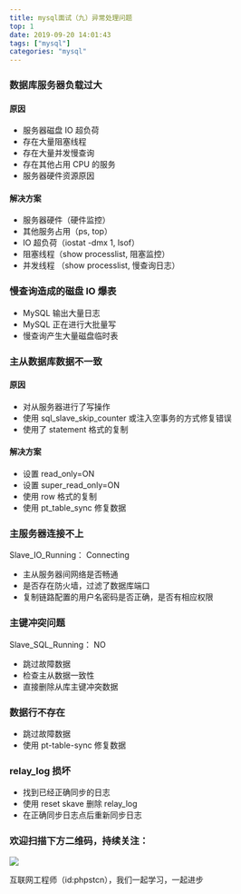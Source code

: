```yaml
---
title: mysql面试（九）异常处理问题
top: 1
date: 2019-09-20 14:01:43
tags: ["mysql"]
categories: "mysql"
---
```


### 数据库服务器负载过大

#### 原因

* 服务器磁盘 IO 超负荷
* 存在大量阻塞线程
* 存在大量并发慢查询
* 存在其他占用 CPU 的服务
* 服务器硬件资源原因

#### 解决方案

* 服务器硬件（硬件监控）
* 其他服务占用（ps, top）
* IO 超负荷（iostat -dmx 1, lsof）
* 阻塞线程（show processlist, 阻塞监控）
* 并发线程 （show processlist, 慢查询日志）

### 慢查询造成的磁盘 IO 爆表

* MySQL 输出大量日志
* MySQL 正在进行大批量写
* 慢查询产生大量磁盘临时表

### 主从数据库数据不一致

#### 原因

* 对从服务器进行了写操作
* 使用 sql_slave_skip_counter 或注入空事务的方式修复错误
* 使用了 statement 格式的复制

#### 解决方案

* 设置 read_only=ON
* 设置 super_read_only=ON
* 使用 row 格式的复制
* 使用 pt_table_sync 修复数据

### 主服务器连接不上

Slave_IO_Running： Connecting

* 主从服务器间网络是否畅通
* 是否存在防火墙，过滤了数据库端口
* 复制链路配置的用户名密码是否正确，是否有相应权限

### 主键冲突问题

Slave_SQL_Running： NO

* 跳过故障数据
* 检查主从数据一致性
* 直接删除从库主键冲突数据

### 数据行不存在

* 跳过故障数据
* 使用 pt-table-sync 修复数据

### relay_log 损坏

* 找到已经正确同步的日志
* 使用 reset skave 删除 relay_log
* 在正确同步日志点后重新同步日志

### 欢迎扫描下方二维码，持续关注：

![](https://ww1.sinaimg.cn/large/a616b9a4gy1g4xzv954a4j20760763yo.jpg)

互联网工程师（id:phpstcn），我们一起学习，一起进步

